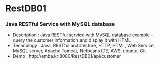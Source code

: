 # RestDB01

<h3><strong>Java RESTful Service with MySQL database</strong></h3>

<ul>
  <li>Description : Java RESTful service with MySQL database example – query the customer information and display it with HTML</li>
  <li>Technology : Java, RESTful architecture, HTTP, HTML, Web Service, MySQL server, Apache Tomcat, Netbeans IDE, AWS, ubuntu, Git</li>
  <li>Demo : http://emba.kr:8080/RestDB01/api/customer</li>
<ul>
